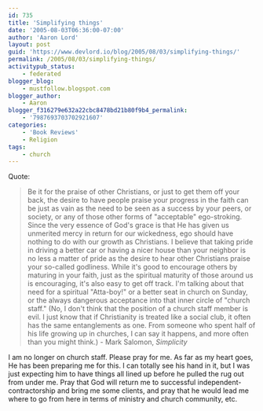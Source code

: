 ```yaml
---
id: 735
title: 'Simplifying things'
date: '2005-08-03T06:36:00-07:00'
author: 'Aaron Lord'
layout: post
guid: 'https://www.devlord.io/blog/2005/08/03/simplifying-things/'
permalink: /2005/08/03/simplifying-things/
activitypub_status:
    - federated
blogger_blog:
    - mustfollow.blogspot.com
blogger_author:
    - Aaron
blogger_f316279e632a22cbc8478bd21b80f9b4_permalink:
    - '7987693703702921607'
categories:
    - 'Book Reviews'
    - Religion
tags:
    - church
---
```


Quote:<br /><blockquote>Be it for the praise of other Christians, or just to get them off your back, the desire to have people praise your progress in the faith can be just as vain as the need to be seen as a success by your peers, or society, or any of those other forms of "acceptable" ego-stroking. Since the very essence of God's grace is that He has given us unmerited mercy in return for our wickedness, ego should have nothing to do with our growth as Christians. I believe that taking pride in driving a better car or having a nicer house than your neighbor is no less a matter of pride as the desire to hear other Christians praise your so-called godliness. While it's good to encourage others by maturing in your faith, just as the spiritual maturity of those around us is encouraging, it's also easy to get off track. I'm talking about that need for a spiritual "Atta-boy!" or a better seat in church on Sunday, or the always dangerous acceptance into that inner circle of "church staff." (No, I don't think that the position of a church staff member is evil. I just know that if Christianity is treated like a social club, it often has the same entanglements as one. From someone who spent half of his life growing up in churches, I can say it happens, and more often than you might think.) - Mark Salomon, <i>Simplicity</i></blockquote>I am no longer on church staff.  Please pray for me.  As far as my heart goes, He has been preparing me for this.  I can totally see his hand in it, but I was just expecting him to have things all lined up before he pulled the rug out from under me.  Pray that God will return me to successful independent-contractorship and bring me some clients, and pray that he would lead me where to go from here in terms of ministry and church community, etc.<div class="blogger-post-footer"><img width='1' height='1' src='' alt='' /></div>